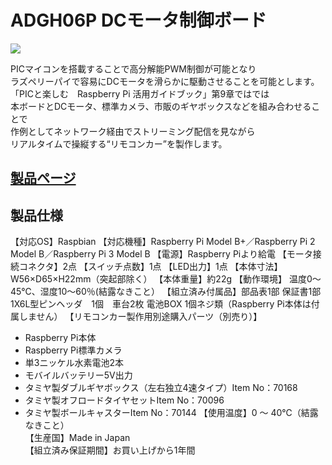 # ADGH06P DCモータ制御ボード

![](https://bit-trade-one.co.jp/wp/wp-content/uploads/2017/03/340e58cccdf950e9162fcc7288c1b20d.png)

PICマイコンを搭載することで高分解能PWM制御が可能となり  
ラズペリーパイで容易にDCモータを滑らかに駆動させることを可能とします。  
「PICと楽しむ　Raspberry Pi 活用ガイドブック」第9章ではでは  
本ボードとDCモータ、標準カメラ、市販のギヤボックスなどを組み合わせることで  
作例としてネットワーク経由でストリーミング配信を見ながら  
リアルタイムで操縦する“リモコンカー”を製作します。  

## [製品ページ](https://bit-trade-one.co.jp/product/picraspi/adgh06p/)

## 製品仕様

【対応OS】Raspbian
【対応機種】Raspberry Pi Model B+／Raspberry Pi 2 Model B／Raspberry Pi 3 Model B
【電源】Raspberry Piより給電
【モータ接続コネクタ】2点
【スイッチ点数】1点
【LED出力】1点
【本体寸法】W56×D65×H22mm（突起部除く）
【本体重量】約22g
【動作環境】 温度0～45℃、湿度10～60％(結露なきこと）
【組立済み付属品】部品表1部 保証書1部 1X6L型ピンヘッダ　1個　車台2枚 電池BOX 1個ネジ類（Raspberry Pi本体は付属しません）
【リモコンカー製作用別途購入パーツ（別売り）】
 - Raspberry Pi本体
 - Raspberry Pi標準カメラ
 - 単3ニッケル水素電池2本
 - モバイルバッテリー5V出力
 - タミヤ製ダブルギヤボックス（左右独立4速タイプ）Item No：70168
 - タミヤ製オフロードタイヤセットItem No：70096
 - タミヤ製ボールキャスターItem No：70144
【使用温度】0 ～ 40℃（結露なきこと）  
【生産国】Made in Japan　  
【組立済み保証期間】お買い上げから1年間
